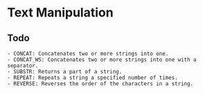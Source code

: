 # Text Manipulation 
## Todo
    - CONCAT: Concatenates two or more strings into one.
    - CONCAT_WS: Concatenates two or more strings into one with a separator.
    - SUBSTR: Returns a part of a string.
    - REPEAT: Repeats a string a specified number of times.
    - REVERSE: Reverses the order of the characters in a string.

